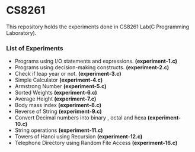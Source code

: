 # CS8261

This repository holds the experiments done in CS8261 Lab(C Programming Laboratory).

### List of Experiments

   * Programs using I/O statements and expressions. **(experiment-1.c)**
   * Programs using decision-making constructs. **(experiment-2.c)**
   * Check if leap year or not. **(experiment-3.c)**
   * Simple Calculator **(experiment-4.c)**
   * Armstrong Number **(experiment-5.c)**
   * Sorted Weights **(experiment-6.c)**
   * Average Height **(experiment-7.c)**
   * Body mass index **(experiment-8.c)**
   * Reverse of String **(experiment-9.c)**
   * Convert Decimal numbers into binary , octal and hexa **(experiment-10.c)**
   * String operations **(experiment-11.c)**
   * Towers of Hanoi using Recursion **(experiment-12.c)**
   * Telephone Directory using Random File Access **(experiment-16.c)**
